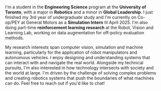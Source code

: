 I'm a student in the **Engineering Science** program at the **University of Toronto**, with a major in **Robotics** and a minor in **Global Leadership**. I just finished my 3rd year of undergraduate study and I'm currently on Co-op/PEY at General Motors as a **Simulation Intern** til April 2025. I'm also doing part-time **reinforcement learning research** at the Robot, Vision and Learning Lab, working on data augmentation for off-policy evaluation methods.

My research interests span computer vision, simulation and machine learning, particularly for the application of robot manipulators and autonomous vehicles. I enjoy designing and understanding systems that can interact with and navigate the real world. Alongside my technical pursuits, I'm also interested in how technology intersects with society and the world at large. I'm driven by the challenge of solving complex problems and creating robotics systems that push the boundaries of what machines can do. Feel free to reach out if you'd like to chat!